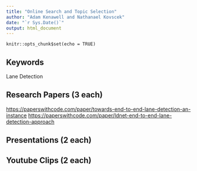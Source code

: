 ```yaml
---
title: "Online Search and Topic Selection"
author: "Adam Kenawell and Nathanael Kovscek"
date: "`r Sys.Date()`"
output: html_document
---
```


```{r setup, include=FALSE}
knitr::opts_chunk$set(echo = TRUE)
```

## Keywords
Lane Detection

## Research Papers (3 each)
https://paperswithcode.com/paper/towards-end-to-end-lane-detection-an-instance
https://paperswithcode.com/paper/ldnet-end-to-end-lane-detection-approach

## Presentations (2 each)

## Youtube Clips (2 each)